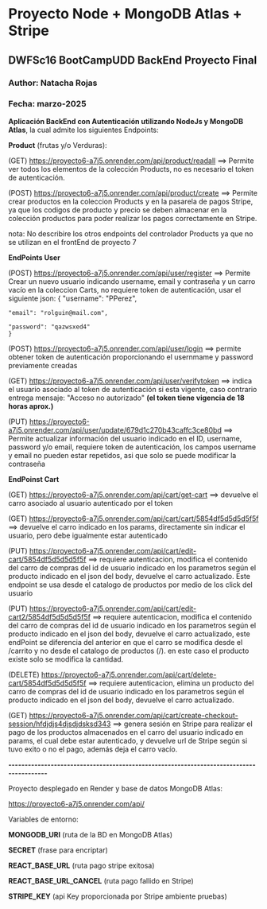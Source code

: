 # Proyecto Node + MongoDB Atlas + Stripe
## DWFSc16 BootCampUDD BackEnd Proyecto Final

### Author: Natacha Rojas
### Fecha: marzo-2025

**Aplicación BackEnd con Autenticación utilizando NodeJs y MongoDB Atlas**, la cual admite los siguientes Endpoints:

**Product** (frutas y/o Verduras):

(GET) https://proyecto6-a7j5.onrender.com/api/product/readall ==> Permite ver todos los elementos de la colección Products, no es necesario el token de autenticación.

(POST) https://proyecto6-a7j5.onrender.com/api/product/create ==> Permite crear productos en la coleccion Products y en la pasarela de pagos Stripe, ya que los codigos de producto y precio se deben almacenar en la colección productos para poder realizar los pagos correctamente en Stripe.

nota: No describire los otros endpoints del controlador Products ya que no se utilizan en el frontEnd de proyecto 7

**EndPoints User**

(POST) https://proyecto6-a7j5.onrender.com/api/user/register ==> Permite Crear un nuevo usuario indicando username, email y contraseña y un carro vacío en la coleccion Carts, no requiere token de autenticación, usar el siguiente json:
    {
    "username": "PPerez",

    "email": "rolguin@mail.com",
    
    "password": "qazwsxed4"
    }

(POST) https://proyecto6-a7j5.onrender.com/api/user/login ==> permite obtener token de autenticación proporcionando el usernmame y password previamente creadas

(GET) https://proyecto6-a7j5.onrender.com/api/user/verifytoken ==> indica el usuario asociado al token de autenticación si esta vigente, caso contrario entrega mensaje: "Acceso no autorizado"
**(el token tiene vigencia de 18 horas aprox.)**

(PUT) https://proyecto6-a7j5.onrender.com/api/user/update/679d1c270b43caffc3ce80bd ==> Permite actualizar información del usuario indicado en el ID, username, password y/o email, requiere token de autenticación, los campos username y email no pueden estar repetidos, asi que solo se puede modificar la contraseña

**EndPoinst Cart**

(GET) https://proyecto6-a7j5.onrender.com/api/cart/get-cart ==> devuelve el carro asociado al usuario autenticado por el token

(GET) https://proyecto6-a7j5.onrender.com/api/cart/cart/5854df5d5d5d5f5f ==> devuelve el carro indicado en los params, directamente sin indicar el usuario, pero debe igualmente estar autenticado

(PUT) https://proyecto6-a7j5.onrender.com/api/cart/edit-cart/5854df5d5d5d5f5f ==> requiere autenticacion, modifica el contenido del carro de compras del id de usuario indicado en los parametros según el producto indicado en el json del body, devuelve el carro actualizado. Este endpoint se usa desde el catalogo de productos por medio de los click del usuario

(PUT) https://proyecto6-a7j5.onrender.com/api/cart/edit-cart2/5854df5d5d5d5f5f ==> requiere autenticacion, modifica el contenido del carro de compras del id de usuario indicado en los parametros según el producto indicado en el json del body, devuelve el carro actualizado, este endPoint se diferencia del anterior en que el carro se modifica desde el /carrito y no desde el catalogo de productos (/). en este caso el producto existe solo se modifica la cantidad.

(DELETE) https://proyecto6-a7j5.onrender.com/api/cart/delete-cart/5854df5d5d5d5f5f ==> requiere autenticacion, elimina un producto del carro de compras del id de usuario indicado en los parametros según el producto indicado en el json del body, devuelve el carro actualizado.

(GET) https://proyecto6-a7j5.onrender.com/api/cart/create-checkout-session/hfdjdjs4djsdjdsksd343 ==> genera sesión en Stripe para realizar el pago de los productos almacenados en el carro del usuario indicado en params, el cual debe estar autenticado, y devuelve url de Stripe según si tuvo exito o no el pago, además deja el carro vacío.

**----------------------------------------------------------------------------------------**

Proyecto desplegado en Render y base de datos MongoDB Atlas:

https://proyecto6-a7j5.onrender.com/api/

Variables de entorno:

**MONGODB_URI**  (ruta de la BD en MongoDB Atlas)

**SECRET** (frase para encriptar)

**REACT_BASE_URL** (ruta pago stripe exitosa)

**REACT_BASE_URL_CANCEL** (ruta pago fallido en Stripe)

**STRIPE_KEY** (api Key proporcionada por Stripe ambiente pruebas)



